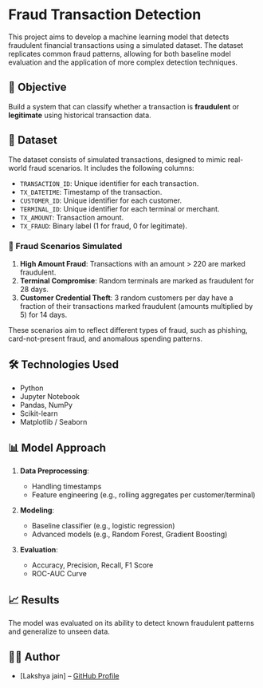 # Fraud Transaction Detection

This project aims to develop a machine learning model that detects fraudulent financial transactions using a simulated dataset. The dataset replicates common fraud patterns, allowing for both baseline model evaluation and the application of more complex detection techniques.

## 📌 Objective

Build a system that can classify whether a transaction is **fraudulent** or **legitimate** using historical transaction data.

## 📂 Dataset

The dataset consists of simulated transactions, designed to mimic real-world fraud scenarios. It includes the following columns:

- `TRANSACTION_ID`: Unique identifier for each transaction.
- `TX_DATETIME`: Timestamp of the transaction.
- `CUSTOMER_ID`: Unique identifier for each customer.
- `TERMINAL_ID`: Unique identifier for each terminal or merchant.
- `TX_AMOUNT`: Transaction amount.
- `TX_FRAUD`: Binary label (1 for fraud, 0 for legitimate).

### 🧪 Fraud Scenarios Simulated

1. **High Amount Fraud**: Transactions with an amount > 220 are marked fraudulent.
2. **Terminal Compromise**: Random terminals are marked as fraudulent for 28 days.
3. **Customer Credential Theft**: 3 random customers per day have a fraction of their transactions marked fraudulent (amounts multiplied by 5) for 14 days.

These scenarios aim to reflect different types of fraud, such as phishing, card-not-present fraud, and anomalous spending patterns.

## 🛠️ Technologies Used

- Python
- Jupyter Notebook
- Pandas, NumPy
- Scikit-learn
- Matplotlib / Seaborn

## 📊 Model Approach

1. **Data Preprocessing**:
   - Handling timestamps
   - Feature engineering (e.g., rolling aggregates per customer/terminal)

2. **Modeling**:
   - Baseline classifier (e.g., logistic regression)
   - Advanced models (e.g., Random Forest, Gradient Boosting)

3. **Evaluation**:
   - Accuracy, Precision, Recall, F1 Score
   - ROC-AUC Curve

## 📈 Results

The model was evaluated on its ability to detect known fraudulent patterns and generalize to unseen data.


## 👨‍💻 Author

- [Lakshya jain] – [GitHub Profile]((https://github.com/lakshyajainLJ))



